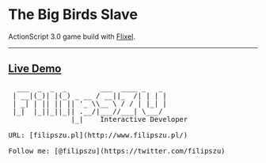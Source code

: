 The Big Birds Slave
===
ActionScript 3.0 game build with [Flixel](http://flixel.org).
***
[Live Demo](http://demo.filipszu.pl/TBBS/)
---
<pre>
  ___  _  _  _        ___  ____ _   _ 
 | __|(_)| |(_) _ __ / __||_  /| | | |
 | _| | || || || '_ \\__ \ / / | |_| |
 |_|  |_||_||_|| .__/|___//___| \___/ 
               |_|    Interactive Developer

URL: [filipszu.pl](http://www.filipszu.pl/)

Follow me: [@filipszu](https://twitter.com/filipszu)
</pre>
